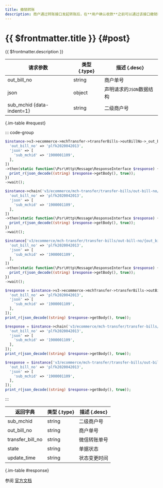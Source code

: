 ```yaml
---
title: 撤销转账
description: 商户通过转账接口发起转账后，在**用户确认收款**之前可以通过该接口撤销转账。该接口返回成功仅表示撤销请求已受理，系统会异步处理退款等操作，以最终查询单据返回状态为准。
---
```


# {{ $frontmatter.title }} {#post}

{{ $frontmatter.description }}

| 请求参数 | 类型 {.type} | 描述 {.desc}
| --- | --- | ---
| out_bill_no | string | 商户单号
| json | object | 声明请求的`JSON`数据结构
| sub_mchid {data-indent=1} | string | 二级商户号

{.im-table #request}

::: code-group

```php [异步纯链式]
$instance->v3->ecommerce->mchTransfer->transferBills->outBillNo->_out_bill_no_->cancel->postAsync([
  'out_bill_no' => 'plfk2020042013',
  'json' => [
    'sub_mchid' => '1900001109',
  ],
])
->then(static function(\Psr\Http\Message\ResponseInterface $response) {
  print_r(json_decode((string) $response->getBody(), true));
})
->wait();
```

```php [异步声明式]
$instance->chain('v3/ecommerce/mch-transfer/transfer-bills/out-bill-no/{out_bill_no}/cancel')->postAsync([
  'out_bill_no' => 'plfk2020042013',
  'json' => [
    'sub_mchid' => '1900001109',
  ],
])
->then(static function(\Psr\Http\Message\ResponseInterface $response) {
  print_r(json_decode((string) $response->getBody(), true));
})
->wait();
```

```php [异步属性式]
$instance['v3/ecommerce/mch-transfer/transfer-bills/out-bill-no/{out_bill_no}/cancel']->postAsync([
  'out_bill_no' => 'plfk2020042013',
  'json' => [
    'sub_mchid' => '1900001109',
  ],
])
->then(static function(\Psr\Http\Message\ResponseInterface $response) {
  print_r(json_decode((string) $response->getBody(), true));
})
->wait();
```

```php [同步纯链式]
$response = $instance->v3->ecommerce->mchTransfer->transferBills->outBillNo->_out_bill_no_->cancel->post([
  'out_bill_no' => 'plfk2020042013',
  'json' => [
    'sub_mchid' => '1900001109',
  ],
]);
print_r(json_decode((string) $response->getBody(), true));
```

```php [同步声明式]
$response = $instance->chain('v3/ecommerce/mch-transfer/transfer-bills/out-bill-no/{out_bill_no}/cancel')->post([
  'out_bill_no' => 'plfk2020042013',
  'json' => [
    'sub_mchid' => '1900001109',
  ],
]);
print_r(json_decode((string) $response->getBody(), true));
```

```php [同步属性式]
$response = $instance['v3/ecommerce/mch-transfer/transfer-bills/out-bill-no/{out_bill_no}/cancel']->post([
  'out_bill_no' => 'plfk2020042013',
  'json' => [
    'sub_mchid' => '1900001109',
  ],
]);
print_r(json_decode((string) $response->getBody(), true));
```

:::

| 返回字典 | 类型 {.type} | 描述 {.desc}
| --- | --- | ---
| sub_mchid | string | 二级商户号
| out_bill_no | string | 商户单号
| transfer_bill_no | string | 微信转账单号
| state | string | 单据状态
| update_time | string | 状态变更时间

{.im-table #response}

参阅 [官方文档](https://pay.weixin.qq.com/docs/partner/apis/platsolution-mch-transfer/transfer-bill/cancel-transfer.html)
